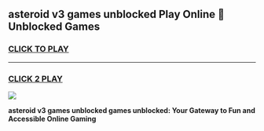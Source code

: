 
## asteroid v3 games unblocked Play Online 👋 Unblocked Games
<h3>
<a href="https://premium.freeplayer.one?title=asteroid_v3_games_unblocked&ref=19F">CLICK TO PLAY</a></h3>
<hr>

<h3>
<a href="https://premium.freeplayer.one?title=asteroid_v3_games_unblocked&ref=19F">CLICK 2 PLAY</a>
  
</h3>

<a href="https://premium.freeplayer.one?title=asteroid_v3_games_unblocked&ref=19F"><img src="https://clearcache.store/games.png"></a>


**asteroid v3 games unblocked games unblocked: Your Gateway to Fun and Accessible Online Gaming**
